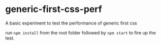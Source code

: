 # generic-first-css-perf
A basic experiment to test the performance of generic first css

run `npm install` from the root folder followed by `npm start` to fire up the test.
